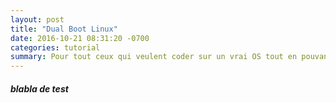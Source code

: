 ```yaml
---
layout: post
title: "Dual Boot Linux"
date: 2016-10-21 08:31:20 -0700
categories: tutorial
summary: Pour tout ceux qui veulent coder sur un vrai OS tout en pouvant continuer à jouer, voici un petit tuto pour un dual boot Linux
---
```

##### blabla de test
